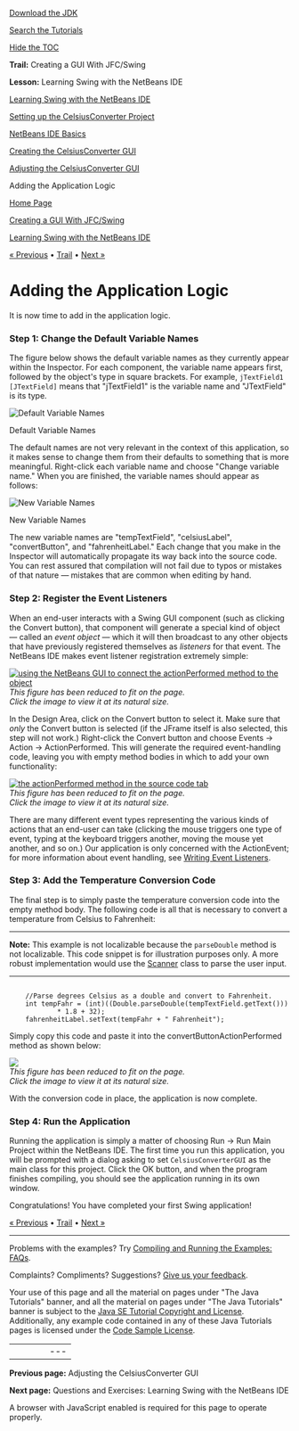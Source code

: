 [Download
the JDK](http://java.sun.com/javase/6/download.jsp)
  
[Search the
Tutorials](../../search.html)
  
[Hide the TOC](javascript:toggleLeft())

**Trail:** Creating a GUI With JFC/Swing
  
**Lesson:** Learning Swing with the NetBeans IDE

[Learning Swing with the NetBeans IDE](index.html)

[Setting up the CelsiusConverter Project](settingup.html)

[NetBeans IDE Basics](netbeansbasics.html)

[Creating the CelsiusConverter GUI](creatinggui.html)

[Adjusting the CelsiusConverter GUI](adjustinggui.html)

Adding the Application Logic

[Home Page](../../index.html)
>
[Creating a GUI With JFC/Swing](../index.html)
>
[Learning Swing with the NetBeans IDE](index.html)

[« Previous](adjustinggui.html) • [Trail](../TOC.html) • [Next »](../QandE/questions-learn.html)

# Adding the Application Logic

It is now time to
add in the application logic.

### Step 1: Change the Default Variable Names

The figure below shows the default variable names as they
currently appear within the Inspector. For each component, the variable name appears first,
followed by the object's type in square brackets. For example, `jTextField1 [JTextField]`
means that "jTextField1" is the variable name
and "JTextField" is its type.

![Default Variable Names](../../figures/uiswing/learn/nb-swing-20.png)

Default Variable Names

The default names are not very relevant in the context of this application, so it makes
sense to change them from their defaults to something that is more meaningful. Right-click each
variable name and choose "Change variable name." When you are finished, the variable names
should appear as follows:

![New Variable Names ](../../figures/uiswing/learn/nb-swing-21.png)

New Variable Names

The new variable names are "tempTextField", "celsiusLabel", "convertButton", and "fahrenheitLabel."
Each change that you make in the Inspector will automatically
propagate its way back into the source code. You can rest assured that compilation
will not fail due to typos or mistakes of that nature — mistakes that are common
when editing by hand.

### Step 2: Register the Event Listeners

When an end-user interacts with a Swing GUI component
(such as clicking the Convert button), that component will generate a special kind of object —
called an *event
object* — which it will then broadcast to any other objects that have previously registered themselves as
*listeners* for that event.
The NetBeans IDE makes event listener registration extremely simple:

[![using the NetBeans GUI to connect the actionPerformed method to the object](../../figures/uiswing/learn/nb-swing-22.png)](../../figures/uiswing/learn/nb-swing-22.png)  
*This figure has been reduced to fit on the page.   
 Click the image to view it at its natural size.*

In the Design Area, click on the Convert button to select it. Make sure that
*only* the Convert button is selected (if the JFrame itself is also selected, this step will not work.)
Right-click the Convert button and choose Events -> Action -> ActionPerformed. This will generate the
required event-handling code, leaving you with empty method bodies in which to add your
own functionality:

[![the actionPerformed method in the source code tab](../../figures/uiswing/learn/nb-swing-23.png)](../../figures/uiswing/learn/nb-swing-23.png)  
*This figure has been reduced to fit on the page.   
 Click the image to view it at its natural size.*

There are many different event types representing
the various kinds of actions that an end-user can take (clicking the mouse triggers one type of event, typing
at the keyboard triggers another, moving the mouse yet another, and so on.)
Our application is only concerned with the ActionEvent; for more information about event handling, see
[Writing Event Listeners](../events/index.html).

### Step 3: Add the Temperature Conversion Code

The final step is to simply paste the temperature conversion code into the
empty method body.
The following code is all that is necessary to
convert a temperature from Celsius to Fahrenheit:

---

**Note:** This example is not localizable because the `parseDouble`
method is not localizable. This code snippet is for illustration purposes only.
A more robust implementation would use the
[Scanner](http://download.oracle.com/javase/7/docs/api/java/util/Scanner.html) class to parse the user input.

---

```

    //Parse degrees Celsius as a double and convert to Fahrenheit.
    int tempFahr = (int)((Double.parseDouble(tempTextField.getText()))
            * 1.8 + 32);
    fahrenheitLabel.setText(tempFahr + " Fahrenheit");

```

Simply copy this code and paste it into the convertButtonActionPerformed method
as shown below:

[![](../../figures/uiswing/learn/nb-swing-24.png)](../../figures/uiswing/learn/nb-swing-24.png)  
*This figure has been reduced to fit on the page.   
 Click the image to view it at its natural size.*

With the conversion code in place, the application is now complete.

### Step 4: Run the Application

Running the application is simply a matter of choosing Run -> Run Main Project
within the NetBeans IDE. The
first time you run this application, you will be prompted with a dialog asking to set
`CelsiusConverterGUI` as the main class for this project. Click the OK button,
and when the program finishes compiling, you should see the application running in
its own window.

Congratulations! You have completed your first Swing application!

[« Previous](adjustinggui.html)
•
[Trail](../TOC.html)
•
[Next »](../QandE/questions-learn.html)

---

Problems with the examples? Try [Compiling and Running
the Examples: FAQs](../../information/run-examples.html).
  
Complaints? Compliments? Suggestions? [Give
us your feedback](http://download.oracle.com/javase/feedback.html).

Your use of this page and all the material on pages under "The Java Tutorials" banner,
and all the material on pages under "The Java Tutorials" banner is subject to the [Java SE Tutorial Copyright
and License](../../information/license.html).
Additionally, any example code contained in any of these Java
Tutorials pages is licensed under the
[Code
Sample License](http://developers.sun.com/license/berkeley_license.html).

|  |  |  |  |  |
| --- | --- | --- | --- | --- |
| |  |  | | --- | --- | | duke image | Oracle logo | | [About Oracle](http://www.oracle.com/us/corporate/index.html) | [Oracle Technology Network](http://www.oracle.com/technology/index.html) | [Terms of Service](https://www.samplecode.oracle.com/servlets/CompulsoryClickThrough?type=TermsOfService) | Copyright © 1995, 2011 Oracle and/or its affiliates. All rights reserved. |

**Previous page:** Adjusting the CelsiusConverter GUI
  
**Next page:** Questions and Exercises: Learning Swing with the NetBeans IDE




A browser with JavaScript enabled is required for this page to operate properly.